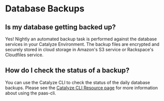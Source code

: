 # Database Backups
## Is my database getting backed up?
Yes! Nightly an automated backup task is performed against the database services in your Catalyze Environment. The backup files are encrypted and securely stored in cloud storage in Amazon's S3 service or Rackspace's Cloudfiles service.

## How do I check the status of a backup?
You can use the Catalyze CLI to check the status of the daily database backups. Please see the [Catalyze CLI Resource page](https://resources.catalyze.io/paas/cli/sections/backup-list/) for more information about using the paas-cli.
